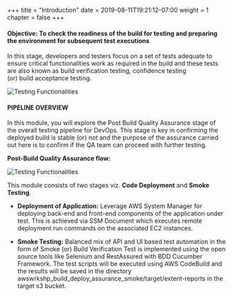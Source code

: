 +++
title = "Introduction"
date = 2019-08-11T19:21:12-07:00
weight = 1
chapter = false
+++

#### Objective: To check the readiness of the build for testing and preparing the environment for subsequent test executions
In this stage, developers and testers focus on a set of tests adequate to ensure critical functionalities work as required in the build and  these tests are also known as build verification testing, confidence testing (or) build acceptance testing.  

![Testing Functionalities](/images/module2/Module_2.png)


#### PIPELINE OVERVIEW

In this module, you will explore the Post Build Quality Assurance stage of the overall testing pipeline for DevOps. This stage is key in confirming the deployed build is stable (or) not and the purpose of the assurance carried out here is to confirm if the QA team can proceed with further testing.

**Post-Build Quality Assurance flow:**

![Testing Functionalities](/images/module2/module-2_pipe.png)

This module consists of two stages viz. **Code Deployment** and **Smoke Testing**. 

- **Deployment of Application:** Leverage AWS System Manager for deploying back-end and front-end components of the application under test. This is achieved via SSM Document which executes remote deployment run commands on the associated EC2 instances.

- **Smoke Testing:** Balanced mix of API and UI based test automation in the form of Smoke (or) Build Verification Test is implemented using the open source tools like Selenium and RestAssured with BDD Cucumber Framework. The test scripts will be executed using AWS CodeBuild and the results will be saved in the directory awswrkshp_build_deploy_assurance_smoke/target/extent-reports in the target s3 bucket.



